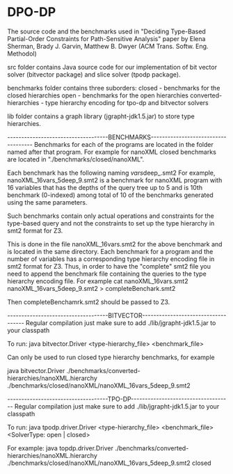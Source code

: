 # DPO-DP
The source code and the benchmarks used in "Deciding Type-Based Partial-Order Constraints for Path-Sensitive Analysis"  paper by Elena Sherman, Brady J. Garvin, Matthew B. Dwyer (ACM Trans. Softw. Eng. Methodol)

src folder contains Java source code for our implementation of bit vector solver (bitvector package) and slice solver (tpodp package).

benchmarks folder contains three suborders:
	closed - benchmarks for the closed hierarchies
	open - benchmarks for the open hierarchies
	converted-hierarchies - type hierarchy encoding for tpo-dp and bitvector solvers
	
lib folder contains a graph library (jgrapht-jdk1.5.jar) to store type hierarchies.

------------------------------------BENCHMARKS------------------------------------
Benchmarks for each of the programs are located in the folder named after that program. For example for nanoXML closed benchmarks are located in "./benchmarks/closed/nanoXML".

Each benchmark has the following naming
<programName>_<NumberOfVars>vars_<TreeDepths>deep_<id>.smt2
For example,
nanoXML_16vars_5deep_9.smt2
is a benchmark for nanoXML program with 16 variables that has the depths of the query tree up to 5 and is 10th benchmark (0-indexed) among total of 10 of the benchmarks generated using the same parameters. 

Such benchmarks contain only actual operations and constraints for the type-based query and not the constraints to set up the type hierarchy in smt2 format for Z3.

This is done in the file 
nanoXML_16vars.smt2 
for the above benchmark and is located in the same directory. Each benchmark for a program and the number of variables has a corresponding type hierarchy encoding file in smt2 format for Z3. Thus, in order to have the "complete" smt2 file you need to append the benchmark file containing the queries to the type hierarchy encoding file. For example
cat nanoXML_16vars.smt2 nanoXML_16vars_5deep_9.smt2 > completeBenchark.smt2

Then completeBenchamrk.smt2 should be passed to Z3.

------------------------------------BITVECTOR------------------------------------
Regular compilation just make sure to add ./lib/jgrapht-jdk1.5.jar to your classpath

To run:
java bitvector.Driver <type-hierarchy_file> <benchmark_file>

Can only be used to run closed type hierarchy benchmarks, for example

java bitvector.Driver ./benchmarks/converted-hierarchies/nanoXML.hierarchy  ./benchmarks/closed/nanoXML/nanoXML_16vars_5deep_9.smt2


------------------------------------TPO-DP------------------------------------
Regular compilation just make sure to add ./lib/jgrapht-jdk1.5.jar to your classpath 

To run:
java tpodp.driver.Driver <type-hierarchy_file> <benchmark_file> <SolverType: open | closed>

For example:
java topdp.driver.Driver ./benchmarks/converted-hierarchies/nanoXML.hierarchy  ./benchmarks/closed/nanoXML/nanoXML_16vars_5deep_9.smt2 closed